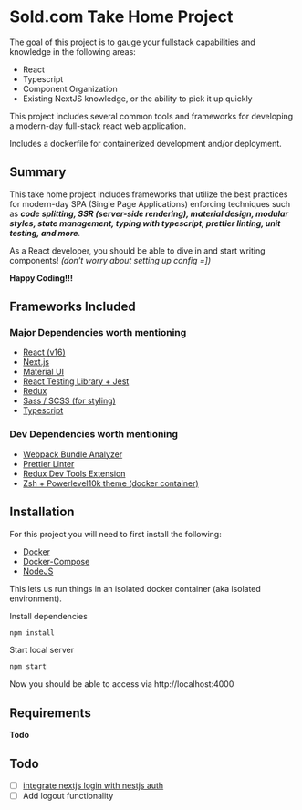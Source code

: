 # Sold.com Take Home Project

The goal of this project is to gauge your fullstack capabilities and knowledge in the following areas:

- React
- Typescript
- Component Organization
- Existing NextJS knowledge, or the ability to pick it up quickly

This project includes several common tools and frameworks for developing a modern-day full-stack react web application.

Includes a dockerfile for containerized development and/or deployment.

## Summary

This take home project includes frameworks that utilize the best practices for modern-day SPA (Single Page Applications) enforcing techniques such as _**code splitting, SSR (server-side rendering), material design, modular styles, state management, typing with typescript, prettier linting, unit testing, and more**_.

As a React developer, you should be able to dive in and start writing components!
_(don't worry about setting up config =])_

**Happy Coding!!!**

## Frameworks Included

### Major Dependencies worth mentioning

- [React (v16)](https://reactjs.org/)
- [Next.js](https://nextjs.org/docs/)
- [Material UI](https://material-ui.com/)
- [React Testing Library + Jest](https://github.com/testing-library/react-testing-library)
- [Redux](https://www.valentinog.com/blog/redux/)
- [Sass / SCSS (for styling)](https://sass-lang.com/)
- [Typescript](https://medium.com/@wittydeveloper/typescript-learn-the-basics-2f56eb9b02eb)

### Dev Dependencies worth mentioning

- [Webpack Bundle Analyzer](https://github.com/webpack-contrib/webpack-bundle-analyzer)
- [Prettier Linter](https://prettier.io/)
- [Redux Dev Tools Extension](https://github.com/reduxjs/redux-devtools)
- [Zsh + Powerlevel10k theme (docker container)](https://github.com/romkatv/powerlevel10k)

## Installation

For this project you will need to first install the following:

- [Docker](https://docs.docker.com/get-docker/)
- [Docker-Compose](https://docs.docker.com/compose/)
- [NodeJS](https://nodejs.org/en/)

This lets us run things in an isolated docker container (aka isolated environment).

Install dependencies

```bash
npm install
```

Start local server

```bash
npm start
```

Now you should be able to access via http://localhost:4000

## Requirements

**Todo**

## Todo

- [ ] [integrate nextjs login with nestjs auth](https://github.com/vercel/next.js/tree/canary/examples/with-iron-session)
- [ ] Add logout functionality
